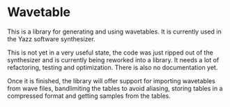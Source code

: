 # Wavetable

This is a library for generating and using wavetables. It is currently used in
the Yazz software synthesizer.

This is not yet in a very useful state, the code was just ripped out of the
synthesizer and is currently being reworked into a library. It needs a lot of
refactoring, testing and optimization. There is also no documentation yet.

Once it is finished, the library will offer support for importing wavetables
from wave files, bandlimiting the tables to avoid aliasing, storing tables in a
compressed format and getting samples from the tables.

